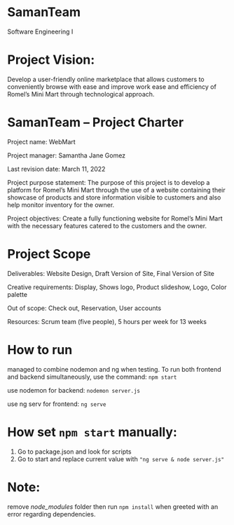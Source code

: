# SamanTeam

Software Engineering I

# Project Vision:

Develop a user-friendly online marketplace that allows customers to conveniently browse with ease and improve work ease and efficiency of Romel’s Mini Mart through technological approach.

# SamanTeam – Project Charter

Project name: WebMart

Project manager: Samantha Jane Gomez

Last revision date: March 11, 2022

Project purpose statement: The purpose of this project is to develop a platform for Romel’s Mini Mart through the use of a website containing their showcase of products and store information visible to customers and also help monitor inventory for the owner.

Project objectives: Create a fully functioning website for Romel’s Mini Mart with the necessary features catered to the customers and the owner.

# Project Scope

Deliverables:
Website Design,
Draft Version of Site,
Final Version of Site

Creative requirements:
Display,
Shows logo,
Product slideshow,
Logo,
Color palette

Out of scope:
Check out,
Reservation,
User accounts

Resources:
Scrum team (five people), 5 hours per week for 13 weeks

# How to run
managed to combine nodemon and ng when testing. To run both frontend and backend simultaneously,
use the command:
`npm start`




use nodemon for backend:
`nodemon server.js`

use ng serv for frontend:
`ng serve`


# How set `npm start` manually:

1. Go to package.json and look for scripts
2. Go to start and replace current value with `"ng serve & node server.js"`

# Note: 
remove *node_modules* folder then run `npm install` when greeted with an error regarding dependencies.